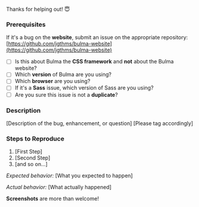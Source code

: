 Thanks for helping out! 😇

### Prerequisites

If it's a bug on the **website**, submit an issue on the appropriate repository: [https://github.com/jgthms/bulma-website](https://github.com/jgthms/bulma-website)

* [ ] Is this about Bulma the **CSS framework** and **not** about the Bulma website?
* [ ] Which **version** of Bulma are you using?
* [ ] Which **browser** are you using?
* [ ] If it's a **Sass** issue, which version of Sass are you using?
* [ ] Are you sure this issue is not a **duplicate**?

### Description

[Description of the bug, enhancement, or question]
[Please tag accordingly]

### Steps to Reproduce

1. [First Step]
2. [Second Step]
3. [and so on...]

_Expected behavior:_ [What you expected to happen]

_Actual behavior:_ [What actually happened]

**Screenshots** are more than welcome!

